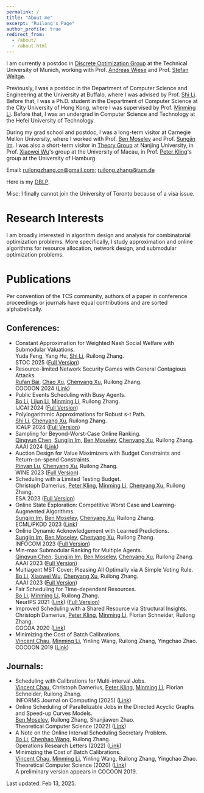 ```yaml
---
permalink: /
title: "About me"
excerpt: "Ruilong's Page"
author_profile: true
redirect_from: 
  - /about/
  - /about.html
---
```


[Andreas Wiese]: https://www.math.cit.tum.de/math/personen/professuren/wiese-andreas/
[Stefan Weltge]: https://weltge.de/
[Shi Li]: https://tcs.nju.edu.cn/shili/
[Minming Li]: https://www.cs.cityu.edu.hk/~minmli/
[Ben Moseley]: https://www.andrew.cmu.edu/user/moseleyb/
[Sungjin Im]: https://sites.google.com/view/sungjinim
[Peter Kling]: https://academic.pkling.de/

[Xiaowei Wu]: https://sites.google.com/site/wxw0711/
[Pinyan Lu]: http://pinyanlu.com/
[Chenyang Xu]: https://chenyang-1995.github.io/
[Bo Li]: https://www4.comp.polyu.edu.hk/~bo2li/
[Qingyun Chen]: https://qychen44.github.io/
[Chenhao Wang]: https://chenhwang4.github.io/homepage/
[Vincent Chau]: https://cse.seu.edu.cn/2021/0318/c23024a364637/page.htm
[Lijun Li]: https://lijunli1211.github.io/
[Chao Xu]: https://chaoxu.prof/
[Rufan Bai]: https://sites.google.com/view/rufanbai

I am currently a postdoc in [Discrete Optimization Group](https://www.math.cit.tum.de/math/forschung/gruppen/discrete-optimization/) at the Technical University of Munich, working with Prof. [Andreas Wiese] and Prof. [Stefan Weltge]. 

Previously, I was a postdoc in the Department of Computer Science and Engineering at the University at Buffalo, where I was advised by Prof. [Shi Li]. Before that, I was a Ph.D. student in the Department of Computer Science at the City University of Hong Kong, where I was supervised by Prof. [Minming Li]. Before that, I was an undergrad in Computer Science and Technology at the Hefei University of Technology.

During my grad school and postdoc, I was a long-term visitor at Carnegie Mellon University, where I worked with Prof. [Ben Moseley] and Prof. [Sungjin Im]. I was also a short-term visitor in [Theory Group](https://tcs.nju.edu.cn/) at Nanjing University, in Prof. [Xiaowei Wu]'s group at the University of Macau, in Prof. [Peter Kling]'s group at the University of Hamburg.

<!--- More information can be found in my [CV](/files/CV.pdf) (Last updated: Dec 03, 2022).--> 

Email: ruilongzhang.cn@gmail.com; ruilong.zhang@tum.de

Here is my [DBLP](https://dblp.org/pid/233/6329.html).

Misc: I finally cannot join the University of Toronto because of a visa issue.


Research Interests
======
I am broadly interested in algorithm design and analysis for combinatorial optimization problems. More specifically, I study approximation and online algorithms for resource allocation, network design, and submodular optimization problems.
<!---
I am broadly interested in algorithm design and analysis for combinatorial optimization problems. More specifically, I aim to design approximation and online algorithms with worst-case guarantees under different computational models: offline, online, computational economics, machine learning, and artificial intelligence.
* Approximation and Online Algorithms on Combinatorial Optimization <br />
* Scheduling and Network Design <br />
* Algorithmic Fairness; Multiagent System; Machine Learning Foundations <br /> --->


Publications
======
Per convention of the TCS community, authors of a paper in conference proceedings or journals have equal contributions and are sorted alphabetically.
    
Conferences:
------
* Constant Approximation for Weighted Nash Social Welfare with Submodular Valuations. <br />
  Yuda Feng, Yang Hu, [Shi Li], Ruilong Zhang. <br />
  STOC 2025 ([Full Version](https://arxiv.org/abs/2411.02942))
* Resource-limited Network Security Games with General Contagious Attacks. <br />
  [Rufan Bai], [Chao Xu], [Chenyang Xu], Ruilong Zhang. <br />
  COCOON 2024 ([Link](https://link.springer.com/chapter/10.1007/978-981-96-1093-8_7))
* Public Events Scheduling with Busy Agents.  <br />
  [Bo Li], [Lijun Li], [Minming Li], Ruilong Zhang. <br />
  IJCAI 2024 ([Full Version](https://arxiv.org/abs/2404.11879))
* Polylogarithmic Approximations for Robust s-t Path.  <br />
  [Shi Li], [Chenyang Xu], Ruilong Zhang. <br />
  ICALP 2024 ([Full Version](https://arxiv.org/abs/2305.16439))
* Sampling for Beyond-Worst-Case Online Ranking.  <br />
  [Qingyun Chen], [Sungjin Im], [Ben Moseley], [Chenyang Xu], Ruilong Zhang. <br />
  AAAI 2024 ([Link](https://ojs.aaai.org/index.php/AAAI/article/view/30051))
* Auction Design for Value Maximizers with Budget Constraints and Return-on-spend Constraints.  <br/>
  [Pinyan Lu], [Chenyang Xu], Ruilong Zhang. <br />
  WINE 2023 ([Full Version](https://arxiv.org/abs/2307.04302))
* Scheduling with a Limited Testing Budget.  <br />
  Christoph Damerius, [Peter Kling], [Minming Li], [Chenyang Xu], Ruilong Zhang. <br />
  ESA 2023 ([Full Version](https://arxiv.org/abs/2306.15597))
* Online State Exploration: Competitive Worst Case and Learning-Augmented Algorithms.  <br />
  [Sungjin Im], [Ben Moseley], [Chenyang Xu], Ruilong Zhang. <br />
  ECML/PKDD 2023 ([Link](https://link.springer.com/chapter/10.1007/978-3-031-43421-1_20))
* Online Dynamic Acknowledgement with Learned Predictions.  <br />
  [Sungjin Im], [Ben Moseley], [Chenyang Xu], Ruilong Zhang. <br />
  INFOCOM 2023 ([Full Version](https://arxiv.org/abs/2305.18227))
* Min-max Submodular Ranking for Multiple Agents.  <br />
  [Qingyun Chen], [Sungjin Im], [Ben Moseley], [Chenyang Xu], Ruilong Zhang. <br />
  AAAI 2023 ([Full Version](http://arxiv.org/abs/2212.07682))
* Multiagent MST Cover: Pleasing All Optimally via A Simple Voting Rule.  <br />
  [Bo Li], [Xiaowei Wu], [Chenyang Xu], Ruilong Zhang. <br />
  AAAI 2023 ([Full Version](https://arxiv.org/abs/2211.13578))
* Fair Scheduling for Time-dependent Resources.  <br />
  [Bo Li], [Minming Li], Ruilong Zhang. <br />
  NeurIPS 2021 ([Link](https://proceedings.neurips.cc/paper/2021/file/b5b1d9ada94bb80609d21eecf7a2ce7a-Paper.pdf)) ([Full Version](https://arxiv.org/abs/2107.11648))
* Improved Scheduling with a Shared Resource via Structural Insights.  <br />
  Christoph Damerius, [Peter Kling], [Minming Li], Florian Schneider, Ruilong Zhang. <br />
  COCOA 2020 ([Link](https://link.springer.com/content/pdf/10.1007/978-3-030-64843-5_12.pdf?pdf=inline%20link))
* Minimizing the Cost of Batch Calibrations.  <br />
  [Vincent Chau], [Minming Li], Yinling Wang, Ruilong Zhang, Yingchao Zhao. <br />
  COCOON 2019 ([Link](https://link.springer.com/content/pdf/10.1007/978-3-030-26176-4_7.pdf))


Journals:
------
* Scheduling with Calibrations for Multi-interval Jobs. <br />
  [Vincent Chau], Christoph Damerius, [Peter Kling], [Minming Li], Florian Schneider, Ruilong Zhang. <br />
  INFORMS Journal on Computing (2025) ([Link](https://pubsonline.informs.org/doi/abs/10.1287/ijoc.2023.0430))
* Online Scheduling of Parallelizable Jobs in the Directed Acyclic Graphs and Speed-up Curves Models.  <br />
  [Ben Moseley], Ruilong Zhang, Shanjiawen Zhao. <br />
  Theoretical Computer Science (2022) ([Link](https://www.sciencedirect.com/science/article/pii/S0304397522005898))
* A Note on the Online Interval Scheduling Secretary Problem.  <br />
  [Bo Li], [Chenhao Wang], Ruilong Zhang. <br />
  Operations Research Letters (2022) ([Link](https://www.sciencedirect.com/science/article/pii/S0167637721001772))
* Minimizing the Cost of Batch Calibrations.  <br />
  [Vincent Chau], [Minming Li], Yinling Wang, Ruilong Zhang, Yingchao Zhao. <br />
  Theoretical Computer Science (2020) ([Link](https://www.sciencedirect.com/science/article/pii/S0304397520302309)) <br />
  A preliminary version appears in COCOON 2019.
  
<!--  
<a href='https://clustrmaps.com/site/1brpd'  title='Visit tracker'><img src='//clustrmaps.com/map_v2.png?cl=ffffff&w=400&t=n&d=2rhhoH7WBkKYgl0_ZfYoJYNvtdugB1TAWbKt6TOSJqM'/></a> 
-->

 
Last updated: Feb 13, 2025.
